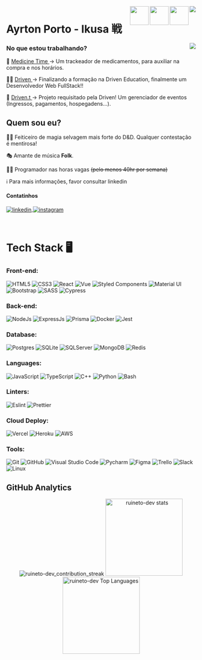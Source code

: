 <img align="right" src="https://raw.githubusercontent.com/gist/Ikusa0/00ada35aa124ebdac8dc12fbb0ef77b3/raw/3d4d045e96d21809d6b75accc1d41c73b7eb7dfe/profile_card.svg" />

<img width="50px" align="right" src="https://media.tenor.com/Aq4nnClR37AAAAAC/nervous-dog-spinning.gif" />
<img width="50px" align="right" src="https://media.tenor.com/Aq4nnClR37AAAAAC/nervous-dog-spinning.gif" />
<img width="50px" align="right" src="https://media.tenor.com/Aq4nnClR37AAAAAC/nervous-dog-spinning.gif" />

<h1 align="left"> Ayrton Porto - Ikusa 戦 </h1>

<img align="right" src="https://api.visitorbadge.io/api/visitors?path=github.com%2FIkusa0&labelColor=%23ff599e&countColor=%23202024" />

<h3 align="left">No que estou trabalhando?</h3>

💉 <a href="https://www.github.com/Ikusa0" target="_blank"> Medicine Time </a> → Um trackeador de medicamentos, para auxiliar na compra e nos horários.

👨‍🎓 <a href="https://www.driven.com.br/" target="_blank"> Driven </a> → Finalizando a formação na Driven Education, finalmente um Desenvolvedor Web FullStack!!

🎪 <a href="https://github.com/T6-Drivent" target="_blank"> Driven.t </a> → Projeto requisitado pela Driven! Um gerenciador de eventos (Ingressos, pagamentos, hospegadens...).

## Quem sou eu? 

🧙‍♂️ Feiticeiro de magia selvagem mais forte do D&D. Qualquer contestação é mentirosa!

🎭 Amante de música **Folk**.

👨‍💻 Programador nas horas vagas ~~(pelo menos 40hr por semana)~~

ℹ Para mais informações, favor consultar linkedin

#### Contatinhos

<a href="https://linkedin.com/in/ayrton-porto" target="_blank">
  <img align="center" src="https://img.shields.io/badge/-ayrton&#8722porto-05122A?style=flat&logo=linkedin" alt="linkedin"/>
</a>
<a href="mailto:ayrtonmacaulay.pg@gmail.com" target="_blank">
 <img align="center" src="https://img.shields.io/badge/-ayrtonmacaulay.pg@gmail.com-05122A?style=flat&logo=gmail" alt="instagram"/>
</a>

<br/>
<br/>
<br/>

# Tech Stack 🖥

### Front-end:

![HTML5](https://img.shields.io/badge/html5-%23E34F26.svg?style=for-the-badge&logo=html5&logoColor=white)
![CSS3](https://img.shields.io/badge/css3-%231572B6.svg?style=for-the-badge&logo=css3&logoColor=white)
![React](https://img.shields.io/badge/react-%2320232a.svg?style=for-the-badge&logo=react&logoColor=%2361DAFB)
![Vue](https://img.shields.io/badge/Vue.js-35495E?style=for-the-badge&logo=vue.js&logoColor=4FC08D)
![Styled Components](https://img.shields.io/badge/styled--components-DB7093?style=for-the-badge&logo=styled-components&logoColor=white)
![Material UI](https://img.shields.io/badge/Material%20UI-007FFF?style=for-the-badge&logo=mui&logoColor=white)
![Bootstrap](https://img.shields.io/badge/Bootstrap-563D7C.svg?style=for-the-badge&logo=bootstrap&logoColor=white)
![SASS](https://img.shields.io/badge/Sass-CC6699?style=for-the-badge&logo=sass&logoColor=white)
![Cypress](https://img.shields.io/badge/Cypress-17202C?style=for-the-badge&logo=cypress&logoColor=white)

### Back-end:

![NodeJs](https://img.shields.io/badge/node.js-6DA55F?style=for-the-badge&logo=node.js&logoColor=white)
![ExpressJs](https://img.shields.io/badge/Express.js-000000?style=for-the-badge&logo=express&logoColor=white)
![Prisma](https://img.shields.io/badge/Prisma-3982CE?style=for-the-badge&logo=Prisma&logoColor=white)
![Docker](https://img.shields.io/badge/Docker-2CA5E0?style=for-the-badge&logo=docker&logoColor=white)
![Jest](https://img.shields.io/badge/Jest-C21325?style=for-the-badge&logo=jest&logoColor=white)

### Database:

![Postgres](https://img.shields.io/badge/postgres-%23316192.svg?style=for-the-badge&logo=postgresql&logoColor=white)
![SQLite](https://img.shields.io/badge/SQLite-07405E?style=for-the-badge&logo=sqlite&logoColor=white)
![SQLServer](https://img.shields.io/badge/Microsoft_SQL_Server-CC2927?style=for-the-badge&logo=microsoft-sql-server&logoColor=white)
![MongoDB](https://img.shields.io/badge/MongoDB-%234ea94b.svg?style=for-the-badge&logo=mongodb&logoColor=white)
![Redis](https://img.shields.io/badge/redis-%23DD0031.svg?&style=for-the-badge&logo=redis&logoColor=white)

### Languages:

![JavaScript](https://img.shields.io/badge/javascript-%23323330.svg?style=for-the-badge&logo=javascript&logoColor=%23F7DF1E)
![TypeScript](https://img.shields.io/badge/typescript-%23007ACC.svg?style=for-the-badge&logo=typescript&logoColor=white)
![C++](https://img.shields.io/badge/C%2B%2B-00599C?style=for-the-badge&logo=c%2B%2B&logoColor=white)
![Python](https://img.shields.io/badge/python-3670A0?style=for-the-badge&logo=python&logoColor=ffdd54)
![Bash](https://img.shields.io/badge/Bash-121011?style=for-the-badge&logo=gnu-bash&logoColor=white)

### Linters:

![Eslint](https://img.shields.io/badge/eslint-3A33D1?style=for-the-badge&logo=eslint&logoColor=white)
![Prettier](https://img.shields.io/badge/prettier-1A2C34?style=for-the-badge&logo=prettier&logoColor=F7BA3E)

### Cloud Deploy:

![Vercel](https://img.shields.io/badge/Vercel-000000?style=for-the-badge&logo=vercel&logoColor=white)
![Heroku](https://img.shields.io/badge/Heroku-430098?style=for-the-badge&logo=heroku&logoColor=white)
![AWS](https://img.shields.io/badge/Amazon_AWS-FF9900?style=for-the-badge&logo=amazonaws&logoColor=white)

### Tools:

![Git](https://img.shields.io/badge/GIT-E44C30?style=for-the-badge&logo=git&logoColor=white)
![GitHub](https://img.shields.io/badge/GitHub-100000?style=for-the-badge&logo=github&logoColor=white)
![Visual Studio Code](https://img.shields.io/badge/Visual_Studio_Code-0078D4?style=for-the-badge&logo=visual%20studio%20code&logoColor=white)
![Pycharm](https://img.shields.io/badge/PyCharm-000000.svg?&style=for-the-badge&logo=PyCharm&logoColor=white)
![Figma](https://img.shields.io/badge/Figma-F24E1E?style=for-the-badge&logo=figma&logoColor=white)
![Trello](https://img.shields.io/badge/Trello-0052CC?style=for-the-badge&logo=trello&logoColor=white)
![Slack](https://img.shields.io/badge/Slack-4A154B?style=for-the-badge&logo=slack&logoColor=white)
![Linux](https://img.shields.io/badge/Linux-FCC624?style=for-the-badge&logo=linux&logoColor=black)

## GitHub Analytics

<div align="center">
  <img src="https://github-readme-streak-stats.herokuapp.com?user=Ikusa0&hide_border=true&date_format=M%20j%5B%2C%20Y%5D&ring=5194F0&fire=5194F0&currStreakLabel=5194F0&theme=dracula" alt="ruineto-dev_contribution_streak" />

  <img height="205em" alt="ruineto-dev stats" src="https://github-readme-stats.vercel.app/api?username=Ikusa0&show_icons=true&hide_border=true&theme=dracula" />

  <img height="205em" alt="ruineto-dev Top Languages" src="https://github-readme-stats.vercel.app/api/top-langs/?username=Ikusa0&theme=dracula" />
</div>
